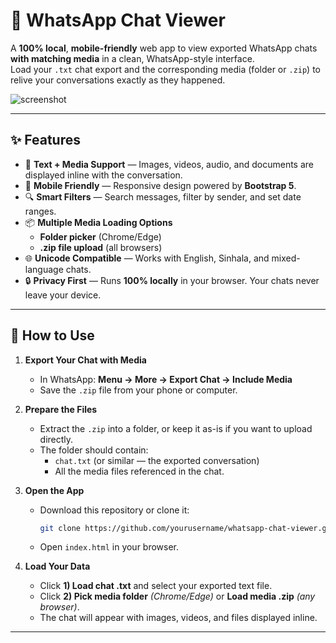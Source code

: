 # 📱 WhatsApp Chat Viewer

A **100% local**, **mobile-friendly** web app to view exported WhatsApp chats **with matching media** in a clean, WhatsApp-style interface.  
Load your `.txt` chat export and the corresponding media (folder or `.zip`) to relive your conversations exactly as they happened.

![screenshot](screenshot.png)

---

## ✨ Features
- 📄 **Text + Media Support** — Images, videos, audio, and documents are displayed inline with the conversation.
- 📱 **Mobile Friendly** — Responsive design powered by **Bootstrap 5**.
- 🔍 **Smart Filters** — Search messages, filter by sender, and set date ranges.
- 📦 **Multiple Media Loading Options**  
  - **Folder picker** (Chrome/Edge)  
  - **.zip file upload** (all browsers)
- 🌐 **Unicode Compatible** — Works with English, Sinhala, and mixed-language chats.
- 🔒 **Privacy First** — Runs **100% locally** in your browser. Your chats never leave your device.

---

## 🚀 How to Use
1. **Export Your Chat with Media**  
   - In WhatsApp: **Menu → More → Export Chat → Include Media**  
   - Save the `.zip` file from your phone or computer.
   
2. **Prepare the Files**
   - Extract the `.zip` into a folder, or keep it as-is if you want to upload directly.
   - The folder should contain:
     - `chat.txt` (or similar — the exported conversation)
     - All the media files referenced in the chat.

3. **Open the App**
   - Download this repository or clone it:  
     ```bash
     git clone https://github.com/yourusername/whatsapp-chat-viewer.git
     ```
   - Open `index.html` in your browser.

4. **Load Your Data**
   - Click **1) Load chat .txt** and select your exported text file.
   - Click **2) Pick media folder** *(Chrome/Edge)* or **Load media .zip** *(any browser)*.
   - The chat will appear with images, videos, and files displayed inline.

---

